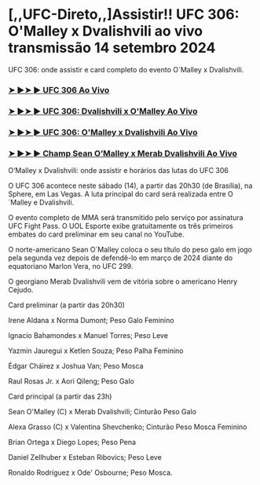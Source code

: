 # [,,UFC-Direto,,]Assistir!! UFC 306: O'Malley x Dvalishvili ao vivo transmissão 14 setembro 2024

UFC 306: onde assistir e card completo do evento O´Malley x Dvalishvili.

<h3><a href="https://cutt.ly/2eR39DYI">➤ ►➤ ► UFC 306 Ao Vivo</a></h3>

<h3><a href="https://cutt.ly/2eR39DYI">➤ ►➤ ► UFC 306: Dvalishvili x O'Malley Ao Vivo</a></h3>

<h3><a href="https://cutt.ly/2eR39DYI">➤ ►➤ ► UFC 306: O'Malley x Dvalishvili Ao Vivo</a></h3>

<h3><a href="https://cutt.ly/2eR39DYI">➤ ►➤ ► Champ Sean O’Malley x Merab Dvalishvili Ao Vivo</a></h3>

O’Malley x Dvalishvili: onde assistir e horários das lutas do UFC 306

O UFC 306 acontece neste sábado (14), a partir das 20h30 (de Brasília), na Sphere, em Las Vegas. A luta principal do card será realizada entre O´Malley e Dvalishvili.

O evento completo de MMA será transmitido pelo serviço por assinatura UFC Fight Pass. O UOL Esporte exibe gratuitamente os três primeiros embates do card preliminar em seu canal no YouTube.

O norte-americano Sean O´Malley coloca o seu título do peso galo em jogo pela segunda vez depois de defendê-lo em março de 2024 diante do equatoriano Marlon Vera, no UFC 299.

O georgiano Merab Dvalishvili vem de vitória sobre o americano Henry Cejudo.

Card preliminar (a partir das 20h30)

Irene Aldana x Norma Dumont; Peso Galo Feminino

Ignacio Bahamondes x Manuel Torres; Peso Leve

Yazmin Jauregui x Ketlen Souza; Peso Palha Feminino

Édgar Cháirez x Joshua Van; Peso Mosca

Raul Rosas Jr. x Aori Qileng; Peso Galo

Card principal (a partir das 23h)

Sean O'Malley (C) x Merab Dvalishvili; Cinturão Peso Galo

Alexa Grasso (C) x Valentina Shevchenko; Cinturão Peso Mosca Feminino

Brian Ortega x Diego Lopes; Peso Pena

Daniel Zellhuber x Esteban Ribovics; Peso Leve

Ronaldo Rodríguez x Ode' Osbourne; Peso Mosca.
